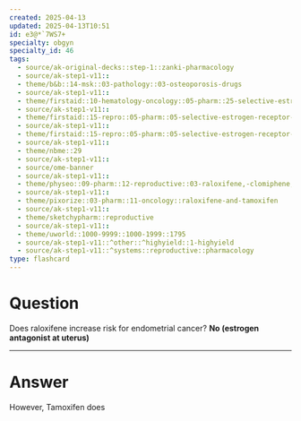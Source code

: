 ```yaml
---
created: 2025-04-13
updated: 2025-04-13T10:51
id: e3@*`7WS7+
specialty: obgyn
specialty_id: 46
tags:
  - source/ak-original-decks::step-1::zanki-pharmacology
  - source/ak-step1-v11::
  - theme/b&b::14-msk::03-pathology::03-osteoporosis-drugs
  - source/ak-step1-v11::
  - theme/firstaid::10-hematology-oncology::05-pharm::25-selective-estrogen-receptor-modulators::raloxifene
  - source/ak-step1-v11::
  - theme/firstaid::15-repro::05-pharm::05-selective-estrogen-receptor-modulators
  - source/ak-step1-v11::
  - theme/firstaid::15-repro::05-pharm::05-selective-estrogen-receptor-modulators::raloxifene
  - source/ak-step1-v11::
  - theme/nbme::29
  - source/ak-step1-v11::
  - source/ome-banner
  - source/ak-step1-v11::
  - theme/physeo::09-pharm::12-reproductive::03-raloxifene,-clomiphene,-tamoxifen
  - source/ak-step1-v11::
  - theme/pixorize::03-pharm::11-oncology::raloxifene-and-tamoxifen
  - source/ak-step1-v11::
  - theme/sketchypharm::reproductive
  - source/ak-step1-v11::
  - theme/uworld::1000-9999::1000-1999::1795
  - source/ak-step1-v11::^other::^highyield::1-highyield
  - source/ak-step1-v11::^systems::reproductive::pharmacology
type: flashcard
---
```


# Question
Does raloxifene increase risk for endometrial cancer?   **No (estrogen antagonist at uterus)**

---

# Answer
However, Tamoxifen does